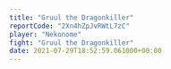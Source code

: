 ```yaml
---
title: "Gruul the Dragonkiller"
reportCode: "2Xn4hZpJvRWtL7zC"
player: "Nekonome"
fight: "Gruul the Dragonkiller"
date: 2021-07-29T18:52:59.061000+00:00
---
```

